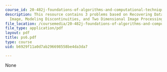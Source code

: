 ```yaml
---
course_id: 20-482j-foundations-of-algorithms-and-computational-techniques-in-systems-biology-spring-2006
description: This resource contains 3 problems based on Recovering Data from a Noisy
  Image, Modeling Discontinuities, and Two Dimensional Image Processing.
file_location: /coursemedia/20-482j-foundations-of-algorithms-and-computational-techniques-in-systems-biology-spring-2006/b6929f11a0d7ab296698558be4da3da7_ps6.pdf
file_type: application/pdf
layout: pdf
title: ps6.pdf
type: course
uid: b6929f11a0d7ab296698558be4da3da7

---
```

None